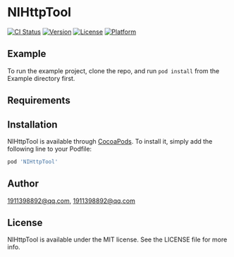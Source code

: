 # NIHttpTool

[![CI Status](https://img.shields.io/travis/1911398892@qq.com/NIHttpTool.svg?style=flat)](https://travis-ci.org/1911398892@qq.com/NIHttpTool)
[![Version](https://img.shields.io/cocoapods/v/NIHttpTool.svg?style=flat)](https://cocoapods.org/pods/NIHttpTool)
[![License](https://img.shields.io/cocoapods/l/NIHttpTool.svg?style=flat)](https://cocoapods.org/pods/NIHttpTool)
[![Platform](https://img.shields.io/cocoapods/p/NIHttpTool.svg?style=flat)](https://cocoapods.org/pods/NIHttpTool)

## Example

To run the example project, clone the repo, and run `pod install` from the Example directory first.

## Requirements

## Installation

NIHttpTool is available through [CocoaPods](https://cocoapods.org). To install
it, simply add the following line to your Podfile:

```ruby
pod 'NIHttpTool'
```

## Author

1911398892@qq.com, 1911398892@qq.com

## License

NIHttpTool is available under the MIT license. See the LICENSE file for more info.
